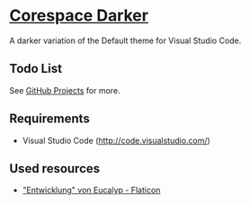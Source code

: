 # [Corespace Darker](https://github.com/AsP3X/corespace-darker)

A darker variation of the Default theme for Visual Studio Code.

<!-- ## Installation -->

<!-- Press `ctrl/command + shift + p` to launch the command palette, then run:
```
ext install 
``` -->

## Todo List

See [GitHub Projects](https://github.com/users/AsP3X/projects/4) for more.

## Requirements

* Visual Studio Code (http://code.visualstudio.com/)

## Used resources

* <a href="https://www.flaticon.com/de/kostenlose-icons/entwicklung" title="entwicklung Icons">"Entwicklung" von Eucalyp - Flaticon</a>